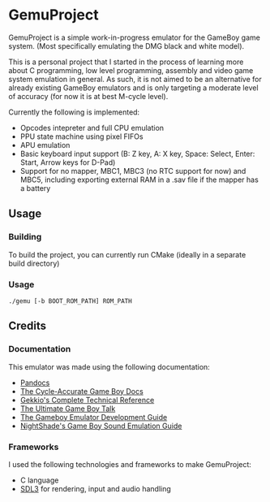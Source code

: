 # GemuProject
GemuProject is a simple work-in-progress emulator for the GameBoy game system. (Most specifically emulating the DMG black and white model).

This is a personal project that I started in the process of learning more about C programming, low level programming, assembly and video game system emulation in general. As such, it is not aimed to be an alternative for already existing GameBoy emulators and is only targeting a moderate level of accuracy (for now it is at best M-cycle level).

Currently the following is implemented:
- Opcodes intepreter and full CPU emulation
- PPU state machine using pixel FIFOs
- APU emulation
- Basic keyboard input support (B: Z key, A: X key, Space: Select, Enter: Start, Arrow keys for D-Pad)
- Support for no mapper, MBC1, MBC3 (no RTC support for now) and MBC5, including exporting external RAM in a .sav file if the mapper has a battery

## Usage
### Building
To build the project, you can currently run CMake (ideally in a separate build directory)

### Usage
`./gemu [-b BOOT_ROM_PATH] ROM_PATH`

## Credits
### Documentation
This emulator was made using the following documentation:
- [Pandocs](https://gbdev.io/pandocs/)
- [The Cycle-Accurate Game Boy Docs](https://github.com/AntonioND/giibiiadvance/blob/master/docs/TCAGBD.pdf)
- [Gekkio's Complete Technical Reference](https://gekkio.fi/files/gb-docs/gbctr.pdf)
- [The Ultimate Game Boy Talk](https://www.youtube.com/watch?v=HyzD8pNlpwI)
- [The Gameboy Emulator Development Guide](https://hacktix.github.io/GBEDG/)
- [NightShade's Game Boy Sound Emulation Guide](https://nightshade256.github.io/2021/03/27/gb-sound-emulation.html)


### Frameworks
I used the following technologies and frameworks to make GemuProject:
- C language
- [SDL3](https://www.libsdl.org/) for rendering, input and audio handling
